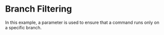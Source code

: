 # Branch Filtering

In this example, a parameter is used to ensure that a command runs only on a specific branch.
